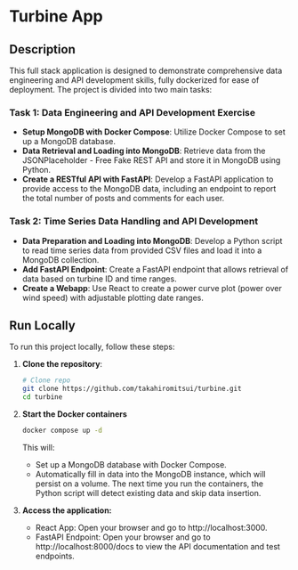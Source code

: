 
#  Turbine App
## Description

This full stack application is designed to demonstrate comprehensive data engineering and API development skills, fully dockerized for ease of deployment. The project is divided into two main tasks:

### Task 1: Data Engineering and API Development Exercise

- **Setup MongoDB with Docker Compose**: Utilize Docker Compose to set up a MongoDB database.
- **Data Retrieval and Loading into MongoDB**: Retrieve data from the JSONPlaceholder - Free Fake REST API and store it in MongoDB using Python.
- **Create a RESTful API with FastAPI**: Develop a FastAPI application to provide access to the MongoDB data, including an endpoint to report the total number of posts and comments for each user.

### Task 2: Time Series Data Handling and API Development

- **Data Preparation and Loading into MongoDB**: Develop a Python script to read time series data from provided CSV files and load it into a MongoDB collection.
- **Add FastAPI Endpoint**: Create a FastAPI endpoint that allows retrieval of data based on turbine ID and time ranges.
- **Create a Webapp**: Use React to create a power curve plot (power over wind speed) with adjustable plotting date ranges.
## Run Locally

To run this project locally, follow these steps:

1. **Clone the repository**:

   ```bash
   # Clone repo
   git clone https://github.com/takahiromitsui/turbine.git
   cd turbine
   ```
2. **Start the Docker containers**
    ```bash
    docker compose up -d
    ```
    This will:

    - Set up a MongoDB database with Docker Compose.
    - Automatically fill in data into the MongoDB instance, which will persist on a volume. The next time you run the containers, the Python script will detect existing data and skip data insertion.

3. **Access the application:**
    - React App: Open your browser and go to http://localhost:3000.
    - FastAPI Endpoint: Open your browser and go to http://localhost:8000/docs to view the API documentation and test endpoints.



